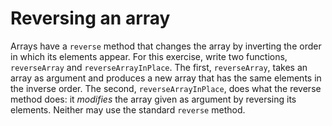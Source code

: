 # Reversing an array

Arrays have a `reverse` method that changes the array by inverting the order in which its elements appear. For this
exercise, write two functions, `reverseArray` and `reverseArrayInPlace`. The first, `reverseArray`, takes an array as
argument and produces a new array that has the same elements in the inverse order. The second, `reverseArrayInPlace`,
does what the reverse method does: it *modifies* the array given as argument by reversing its elements. Neither may use
the standard `reverse` method.